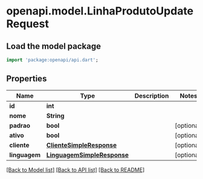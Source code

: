 # openapi.model.LinhaProdutoUpdateRequest

## Load the model package
```dart
import 'package:openapi/api.dart';
```

## Properties
Name | Type | Description | Notes
------------ | ------------- | ------------- | -------------
**id** | **int** |  | 
**nome** | **String** |  | 
**padrao** | **bool** |  | [optional] 
**ativo** | **bool** |  | [optional] 
**cliente** | [**ClienteSimpleResponse**](ClienteSimpleResponse.md) |  | [optional] 
**linguagem** | [**LinguagemSimpleResponse**](LinguagemSimpleResponse.md) |  | [optional] 

[[Back to Model list]](../README.md#documentation-for-models) [[Back to API list]](../README.md#documentation-for-api-endpoints) [[Back to README]](../README.md)


